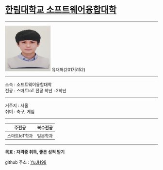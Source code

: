 # [한림대학교 소프트웨어융합대학]
[한림대학교 소프트웨어융합대학]:https://sw.hallym.ac.kr/   
---
<img src=YJH.jpg height=150 width=150>
유재혁(20175152)

---

소속 : 소프트웨어융합대학   
전공 : 스마트IoT 전공
학년 : 2학년

----------------

거주지 : 서울   
취미 : 축구, 게임   

----------
|주전공|복수전공|     
|---|---|      
|스마트IoT학과|일본학과|     

---------------------

**목표 : 자격증 취득, 좋은 성적 받기**    


github 주소 : [YuJH98][github]    

[github]:http://github.com/YuJH98



